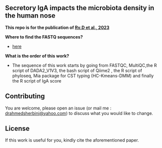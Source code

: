 
## Secretory IgA impacts the microbiota density in the human nose

**This repo is for the publication of [Rv.D et al., 2023](https://pubmed.ncbi.nlm.nih.gov/37865781/)**


**Where to find the FASTQ sequences?**


* [here](https://www.ncbi.nlm.nih.gov/sra/PRJNA923578) 


**What is the order of this work?**

* The sequence of this work starts by going from FASTQC, MultiQC,the R script of DADA2_V1V3, the bash script of Qiime2 , the R script of phyloseq,  Mia package for CST typing (HC-Kmeans-DMM) and finally the R script of IgA score



## Contributing

You are welcome, please open an issue (or mail me : drahmedsherbini@yahoo.com) to discuss what you would like to change.


## License
If this work is useful for you, kindly cite the aforementioned paper.

